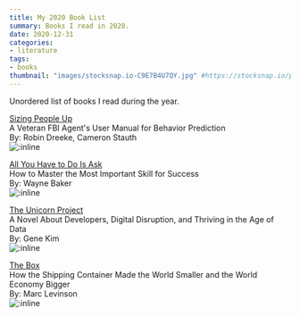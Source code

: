 ```yaml
---
title: My 2020 Book List
summary: Books I read in 2020.
date: 2020-12-31
categories:
- literature
tags:
- books
thumbnail: "images/stocksnap.io-C9E7B4U7QY.jpg" #https://stocksnap.io/photo/C9E7B4U7QY
---
```


Unordered list of books I read during the year.

[Sizing People Up](https://www.amazon.com/Sizing-People-Up-audiobook/dp/B07RFT4118)
<br>A Veteran FBI Agent's User Manual for Behavior Prediction
<br>By: Robin Dreeke, Cameron Stauth
<br>![:inline](https://m.media-amazon.com/images/I/51HU8NA1mRL._SL500_.jpg)
<br>

[All You Have to Do Is Ask](https://www.amazon.com/All-You-Have-Ask-Important/dp/B07RGXDNGF)
<br>How to Master the Most Important Skill for Success
<br>By: Wayne Baker
<br>![:inline](https://m.media-amazon.com/images/I/41w97jga73L._SL500_.jpg)
<br>

[The Unicorn Project](https://www.amazon.com/The-Unicorn-Project-Gene-Kim-audiobook/dp/B0812C82T9)
<br>A Novel About Developers, Digital Disruption, and Thriving in the Age of Data
<br>By: Gene Kim
<br>![:inline](https://m.media-amazon.com/images/I/61wBy6ytu8L._SL500_.jpg)
<br>

[The Box](https://www.amazon.com/The-Box-Marc-Levinson-audiobook/dp/B00I51PQZU)
<br>How the Shipping Container Made the World Smaller and the World Economy Bigger
<br>By: Marc Levinson
<br>![:inline](https://m.media-amazon.com/images/I/51XJQK3qlWL.jpg)
